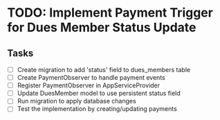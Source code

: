 # TODO: Implement Payment Trigger for Dues Member Status Update

## Tasks
- [ ] Create migration to add 'status' field to dues_members table
- [ ] Create PaymentObserver to handle payment events
- [ ] Register PaymentObserver in AppServiceProvider
- [ ] Update DuesMember model to use persistent status field
- [ ] Run migration to apply database changes
- [ ] Test the implementation by creating/updating payments
